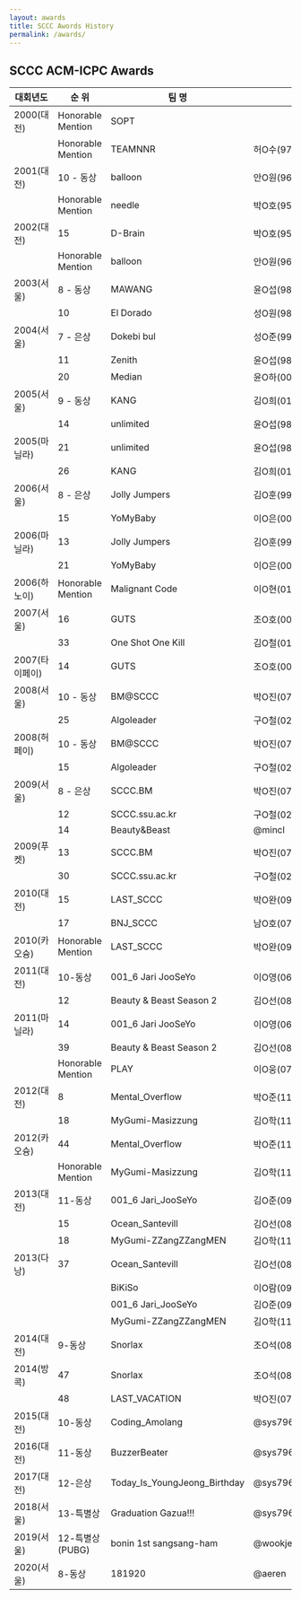 ```yaml
---
layout: awards
title: SCCC Awords History
permalink: /awards/
---
```


<h2> SCCC ACM-ICPC Awards</h2>
<table class="ui celled table">
<thead>
	<tr><th>대회년도</th><th>순 위</th><th>팀 명</th><th colspan="3">팀원</th></tr></thead><tbody>
	<tr><td>2000(대전)</td><td>Honorable Mention</td><td>SOPT</td><td>&nbsp;</td><td>&nbsp;</td><td>&nbsp;</td></tr>
	<tr><td>&nbsp;</td><td>Honorable Mention</td><td>TEAMNNR</td><td>허O수(97)</td><td>&nbsp;</td><td>&nbsp;</td></tr>
	<tr><td>2001(대전)</td><td>10 - 동상</td><td>balloon</td><td>안O원(96)</td><td>김O호(97)</td><td>김O훈(99)</td></tr>
	<tr><td>&nbsp;</td><td>Honorable Mention</td><td>needle</td><td>박O호(95)</td><td>설O수(96)</td><td>김O정(97)</td></tr>
	<tr><td>2002(대전)</td><td>15</td><td>D-Brain</td><td>박O호(95)</td><td>남O윤(99)</td><td>이O라(01)</td></tr>
	<tr><td>&nbsp;</td><td>Honorable Mention</td><td>balloon</td><td>안O원(96)</td><td>김O호(97)</td><td>박O호(99)</td></tr>
	<tr><td>2003(서울)</td><td>8 - 동상</td><td>MAWANG</td><td>윤O섭(98)</td><td>김O희(01)</td><td>이O라(01)</td></tr>
	<tr><td>&nbsp;</td><td>10</td><td>El Dorado</td><td>성O원(98)</td><td>김O석(00)</td><td>김O철(01)</td></tr>
	<tr><td>2004(서울)</td><td>7 - 은상</td><td>Dokebi bul</td><td>성O준(99)</td><td>김O석(00)</td><td>김O희(01)</td></tr>
	<tr><td>&nbsp;</td><td>11</td><td>Zenith</td><td>윤O섭(98)</td><td>유O원(02)</td><td>한O람(02)</td></tr>
	<tr><td>&nbsp;</td><td>20</td><td>Median</td><td>윤O하(00)</td><td>이O라(01)</td><td>OO슬</td></tr>
	<tr><td>2005(서울)</td><td>9 - 동상</td><td>KANG</td><td>김O희(01)</td><td>한O람(02)</td><td>방O주(03)</td></tr>
	<tr><td>&nbsp;</td><td>14</td><td>unlimited</td><td>윤O섭(98)</td><td>송O욱(99)</td><td>고O환(04)</td></tr>
	<tr><td>2005(마닐라)</td><td>21</td><td>unlimited</td><td>윤O섭(98)</td><td>송O욱(99)</td><td>고O환(04)</td></tr>
	<tr><td>&nbsp;</td><td>26</td><td>KANG</td><td>김O희(01)</td><td>한O람(02)</td><td>방O주(03)</td></tr>
	<tr><td>2006(서울)</td><td>8 - 은상</td><td>Jolly Jumpers</td><td>김O훈(99)</td><td>송O욱(99)</td><td>문O미(04)</td></tr>
	<tr><td>&nbsp;</td><td>15</td><td>YoMyBaby</td><td>이O은(00)</td><td>조O호(00)</td><td>한O석(00)</td></tr>
	<tr><td>2006(마닐라)</td><td>13</td><td>Jolly Jumpers</td><td>김O훈(99)</td><td>송O욱(99)</td><td>문O미(04)</td></tr>
	<tr><td>&nbsp;</td><td>21</td><td>YoMyBaby</td><td>이O은(00)</td><td>조O호(00)</td><td>한O석(00)</td></tr>
	<tr><td>2006(하노이)</td><td>Honorable Mention</td><td>Malignant Code</td><td>이O현(01)</td><td>고O환(04)</td><td>이O영(06)</td></tr>
	<tr><td>2007(서울)</td><td>16</td><td>GUTS</td><td>조O호(00)</td><td>한O석(00)</td><td>임O의(07)</td></tr>
	<tr><td>&nbsp;</td><td>33</td><td>One Shot One Kill</td><td>김O철(01)</td><td>고O환(04)</td><td>박O진(07)</td></tr>
	<tr><td>2007(타이페이)</td><td>14</td><td>GUTS</td><td>조O호(00)</td><td>한O석(00)</td><td>임O의(07)</td></tr>
	<tr><td>2008(서울)</td><td>10 - 동상</td><td>BM@SCCC</td><td>박O진(07)</td><td>임O의(07)</td><td>지O섭(08)</td></tr>
	<tr><td>&nbsp;</td><td>25</td><td>Algoleader</td><td>구O철(02)</td><td>송O환(08)</td><td>조O석(08)</td></tr>
	<tr><td>2008(허페이)</td><td>10 - 동상</td><td>BM@SCCC</td><td>박O진(07)</td><td>임O의(07)</td><td>지O섭(08)</td></tr>
	<tr><td>&nbsp;</td><td>15</td><td>Algoleader</td><td>구O철(02)</td><td>송O환(08)</td><td>조O석(08)</td></tr>
	<tr><td>2009(서울)</td><td>8 - 은상</td><td>SCCC.BM</td><td>박O진(07)</td><td>임O의(07)</td><td>지O섭(08)</td></tr>
	<tr><td>&nbsp;</td><td>12</td><td>SCCC.ssu.ac.kr</td><td>구O철(02)</td><td>박O용(06)</td><td>조O석(08)</td></tr>
	<tr><td>&nbsp;</td><td>14</td><td>Beauty&Beast</td><td>@mincl</td><td>&nbsp;</td><td>&nbsp;</td></tr>
	<tr><td>2009(푸켓)</td><td>13</td><td>SCCC.BM</td><td>박O진(07)</td><td>임O의(07)</td><td>지O섭(08)</td></tr>
	<tr><td>&nbsp;</td><td>30</td><td>SCCC.ssu.ac.kr</td><td>구O철(02)</td><td>박O용(06)</td><td>조O석(08)</td></tr>
	<tr><td>2010(대전)</td><td>15</td><td>LAST_SCCC</td><td>박O완(09)</td><td>@mincl</td><td>박O진(10)</td></tr>
	<tr><td>&nbsp;</td><td>17</td><td>BNJ_SCCC</td><td>남O호(07)</td><td>박O진(07)</td><td>정O봉(07)</td></tr>
	<tr><td>2010(카오슝)</td><td>Honorable Mention</td><td>LAST_SCCC</td><td>박O완(09)</td><td>@mincl</td><td>박O진(10)</td></tr>
	<tr><td>2011(대전)</td><td>10-동상</td><td>001_6 Jari JooSeYo</td><td>이O영(06)</td><td>박O진(10)</td><td>박O준(11)</td></tr>
	<tr><td>&nbsp;</td><td>12</td><td>Beauty & Beast Season 2</td><td>김O선(08)</td><td>이O람(09)</td><td>@mincl</td></tr>
	<tr><td>2011(마닐라)</td><td>14</td><td>001_6 Jari JooSeYo</td><td>이O영(06)</td><td>박O진(10)</td><td>박O준(11)</td></tr>
	<tr><td>&nbsp;</td><td>39</td><td>Beauty & Beast Season 2</td><td>김O선(08)</td><td>이O람(09)</td><td>@mincl</td></tr>
	<tr><td>&nbsp;</td><td>Honorable Mention</td><td>PLAY</td><td>이O웅(07)</td><td>주O진(08)</td><td>&nbsp;</td></tr>
	<tr><td>2012(대전)</td><td>8</td><td>Mental_Overflow</td><td>박O준(11)</td><td>@youngjeong_yu</td><td>박O이(11)</td></tr>
	<tr><td>&nbsp;</td><td>18</td><td>MyGumi-Masizzung</td><td>김O학(11)</td><td>@Martian</td><td>박O영(11)</td></tr>
	<tr><td>2012(카오슝)</td><td>44</td><td>Mental_Overflow</td><td>박O준(11)</td><td>@youngjeong_yu</td><td>박O이(11)</td></tr>
	<tr><td>&nbsp;</td><td>Honorable Mention</td><td>MyGumi-Masizzung</td><td>김O학(11)</td><td>@Martian</td><td>박O영(11)</td></tr>
	<tr><td>2013(대전)</td><td>11-동상</td><td>001_6 Jari_JooSeYo</td><td>김O준(09)</td><td>박O준(11)</td><td>박O영(11)</td></tr>
	<tr><td>&nbsp;</td><td>15</td><td>Ocean_Santevill</td><td>김O선(08)</td><td>황O영(12)</td><td>이O우(12)</td></tr>
	<tr><td>&nbsp;</td><td>18</td><td>MyGumi-ZZangZZangMEN</td><td>김O학(11)</td><td>@Martian</td><td>김O관(12)</td></tr>
	<tr><td>2013(다낭)</td><td>37</td><td>Ocean_Santevill</td><td>김O선(08)</td><td>황O영(12)</td><td>이O우(12)</td></tr>
	<tr><td>&nbsp;</td><td>&nbsp;</td><td>BiKiSo</td><td>이O람(09)</td><td>&nbsp;</td><td>&nbsp;</td></tr>
	<tr><td>&nbsp;</td><td>&nbsp;</td><td>001_6 Jari_JooSeYo</td><td>김O준(09)</td><td>박O준(11)</td><td>박O영(11)</td></tr>
	<tr><td>&nbsp;</td><td>&nbsp;</td><td>MyGumi-ZZangZZangMEN</td><td>김O학(11)</td><td>@Martian</td><td>김O관(12)</td></tr>
	<tr><td>2014(대전)</td><td>9-동상</td><td>Snorlax</td><td>조O석(08)</td><td>박O영(11)</td><td>황O영(12)</td></tr>
	<tr><td>2014(방콕)</td><td>47</td><td>Snorlax</td><td>조O석(08)</td><td>박O영(11)</td><td>황O영(12)</td></tr>
	<tr><td>&nbsp;</td><td>48</td><td>LAST_VACATION</td><td>박O진(07)</td><td>&nbsp;</td><td>&nbsp;</td></tr>
	<tr><td>2015(대전)</td><td>10-동상</td><td>Coding_Amolang</td><td>@sys7961</td><td>박O우(11)</td><td>김O빈(14)</td></tr>
	<tr><td>2016(대전)</td><td>11-동상</td><td>BuzzerBeater</td><td>@sys7961</td><td>@choiking10</td><td>황O영(12)</td></tr>
	<tr><td>2017(대전)</td><td>12-은상</td><td>Today_Is_YoungJeong_Birthday</td><td>@sys7961</td><td>@hyo123bin</td><td>@skdudn321</td></tr>
	<tr><td>2018(서울)</td><td>13-특별상</td><td>Graduation Gazua!!!</td><td>@sys7961</td><td>@hyo123bin</td><td>@skdudn321</td></tr>
	<tr><td>2019(서울)</td><td>12-특별상(PUBG)</td><td>bonin 1st sangsang-ham</td><td>@wookje</td><td>@edenooo</td><td>@cake_monotone</td></tr>
	<tr><td>2020(서울)</td><td>8-동상</td><td>181920</td><td>@aeren</td><td>@edenooo</td><td>@jooddae</td></tr>
</tbody></table>
